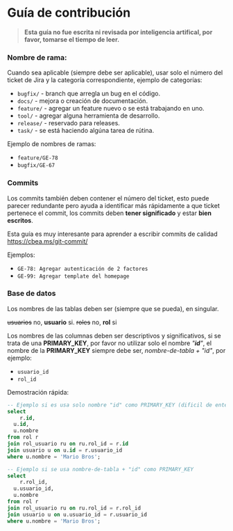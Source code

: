 # Guía de contribución
> **Esta guía no fue escrita ni revisada por inteligencia artifical, por favor, tomarse el tiempo de leer.**


### Nombre de rama:
Cuando sea aplicable (siempre debe ser aplicable), usar solo el número del ticket de Jira y la categoría correspondiente, ejemplo de categorías:
- `bugfix/` - branch que arregla un bug en el código.
- `docs/` - mejora o creación de documentación.
- `feature/` - agregar un feature nuevo o se está trabajando en uno.
- `tool/` - agregar alguna herramienta de desarrollo.
- `release/` - reservado para releases.
- `task/` - se está haciendo algúna tarea de rútina.

Ejemplo de nombres de ramas:
- `feature/GE-78`
- `bugfix/GE-67`


### Commits
Los commits también deben contener el número del ticket, esto puede parecer redundante pero ayuda a identificar más rápidamente a que ticket pertenece el commit, los commits deben **tener significado** y estar **bien escritos**.

Esta guía es muy interesante para aprender a escribir commits de calidad https://cbea.ms/git-commit/

Ejemplos:
- `GE-78: Agregar autenticación de 2 factores`
- `GE-99: Agregar template del homepage`

### Base de datos
Los nombres de las tablas deben ser (siempre que se pueda), en singular. 

~~usuarios~~ no, **usuario** si.
~~roles~~ no, **rol** si

Los nombres de las columnas deben ser descriptivos y significativos, si se trata de una **PRIMARY_KEY**, por favor no utilizar solo el nombre *"**id**"*, el nombre de la **PRIMARY_KEY** siempre debe ser, *nombre-de-tabla + "id"*, por ejemplo:
- `usuario_id`
- `rol_id`

Demostración rápida:
```sql
-- Ejemplo si es usa solo nombre "id" como PRIMARY_KEY (dificil de entender)
select 
	r.id,
  u.id,
  u.nombre
from rol r
join rol_usuario ru on ru.rol_id = r.id
join usuario u on u.id = r.usuario_id
where u.nombre = 'Mario Bros';

-- Ejemplo si se usa nombre-de-tabla + "id" como PRIMARY_KEY
select
	r.rol_id,
  u.usuario_id,
  u.nombre
from rol r
join rol_usuario ru on ru.rol_id = r.rol_id
join usuario u on u.usuario_id = r.usuario_id
where u.nombre = 'Mario Bros';
```